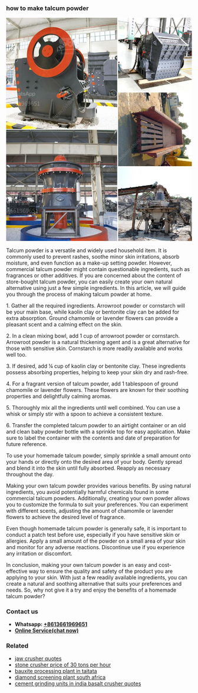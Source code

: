 <h3>how to make talcum powder</h3><img src='1702260420.jpg' alt=''><p>Talcum powder is a versatile and widely used household item. It is commonly used to prevent rashes, soothe minor skin irritations, absorb moisture, and even function as a make-up setting powder. However, commercial talcum powder might contain questionable ingredients, such as fragrances or other additives. If you are concerned about the content of store-bought talcum powder, you can easily create your own natural alternative using just a few simple ingredients. In this article, we will guide you through the process of making talcum powder at home.</p><p>1. Gather all the required ingredients. Arrowroot powder or cornstarch will be your main base, while kaolin clay or bentonite clay can be added for extra absorption. Ground chamomile or lavender flowers can provide a pleasant scent and a calming effect on the skin.</p><p>2. In a clean mixing bowl, add 1 cup of arrowroot powder or cornstarch. Arrowroot powder is a natural thickening agent and is a great alternative for those with sensitive skin. Cornstarch is more readily available and works well too.</p><p>3. If desired, add ¼ cup of kaolin clay or bentonite clay. These ingredients possess absorbing properties, helping to keep your skin dry and rash-free.</p><p>4. For a fragrant version of talcum powder, add 1 tablespoon of ground chamomile or lavender flowers. These flowers are known for their soothing properties and delightfully calming aromas.</p><p>5. Thoroughly mix all the ingredients until well combined. You can use a whisk or simply stir with a spoon to achieve a consistent texture.</p><p>6. Transfer the completed talcum powder to an airtight container or an old and clean baby powder bottle with a sprinkle top for easy application. Make sure to label the container with the contents and date of preparation for future reference.</p><p>To use your homemade talcum powder, simply sprinkle a small amount onto your hands or directly onto the desired area of your body. Gently spread and blend it into the skin until fully absorbed. Reapply as necessary throughout the day.</p><p>Making your own talcum powder provides various benefits. By using natural ingredients, you avoid potentially harmful chemicals found in some commercial talcum powders. Additionally, creating your own powder allows you to customize the formula to suit your preferences. You can experiment with different scents, adjusting the amount of chamomile or lavender flowers to achieve the desired level of fragrance.</p><p>Even though homemade talcum powder is generally safe, it is important to conduct a patch test before use, especially if you have sensitive skin or allergies. Apply a small amount of the powder on a small area of your skin and monitor for any adverse reactions. Discontinue use if you experience any irritation or discomfort.</p><p>In conclusion, making your own talcum powder is an easy and cost-effective way to ensure the quality and safety of the product you are applying to your skin. With just a few readily available ingredients, you can create a natural and soothing alternative that suits your preferences and needs. So, why not give it a try and enjoy the benefits of a homemade talcum powder?</p><h3>Contact us</h3><ul><li><strong>Whatsapp:&nbsp;<a href="https://wa.me/8613661969651">+8613661969651</a></strong></li><li><a href="https://swt.shibang-china.com/?git&amp;zhl&amp;how to make talcum powder"><strong>Online Service(chat now)</strong></a></li></ul><h3>Related</h3><ul><li><a href='jaw crusher quotes.md'>jaw crusher quotes</a></li><li><a href='stone crusher price of 30 tons per hour.md'>stone crusher price of 30 tons per hour</a></li><li><a href='bauxite processing plant in taitata.md'>bauxite processing plant in taitata</a></li><li><a href='diamond screening plant south africa.md'>diamond screening plant south africa</a></li><li><a href='cement grinding units in india basalt crusher quotes.md'>cement grinding units in india basalt crusher quotes</a></li></ul>